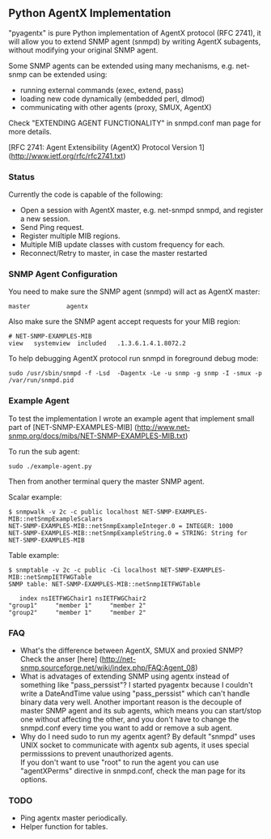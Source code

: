 ## Python AgentX Implementation

"pyagentx" is pure Python implementation of AgentX protocol (RFC 2741), it will allow you to extend SNMP agent (snmpd) by writing AgentX subagents, without modifying your original SNMP agent.

Some SNMP agents can be extended using many mechanisms, e.g. net-snmp can be extended using:

* running external commands (exec, extend, pass)
* loading new code dynamically (embedded perl, dlmod)
* communicating with other agents (proxy, SMUX, AgentX)

Check "EXTENDING AGENT FUNCTIONALITY" in snmpd.conf man page for more details.

[RFC 2741: Agent Extensibility (AgentX) Protocol Version 1]
(http://www.ietf.org/rfc/rfc2741.txt)

### Status

Currently the code is capable of the following:

* Open a session with AgentX master, e.g. net-snmpd snmpd, and register a new session.
* Send Ping request.
* Register multiple MIB regions.
* Multiple MIB update classes with custom frequency for each.
* Reconnect/Retry to master, in case the master restarted


### SNMP Agent Configuration

You need to make sure the SNMP agent (snmpd) will act as AgentX master:

    master          agentx

Also make sure the SNMP agent accept requests for your MIB region:

    # NET-SNMP-EXAMPLES-MIB
    view   systemview  included   .1.3.6.1.4.1.8072.2

To help debugging AgentX protocol run snmpd in foreground debug mode:

    sudo /usr/sbin/snmpd -f -Lsd  -Dagentx -Le -u snmp -g snmp -I -smux -p /var/run/snmpd.pid


### Example Agent

To test the implementation I wrote an example agent that implement small part of 
[NET-SNMP-EXAMPLES-MIB] (http://www.net-snmp.org/docs/mibs/NET-SNMP-EXAMPLES-MIB.txt)

To run the sub agent:

	sudo ./example-agent.py 

Then from another terminal query the master SNMP agent.

Scalar example:

    $ snmpwalk -v 2c -c public localhost NET-SNMP-EXAMPLES-MIB::netSnmpExampleScalars
    NET-SNMP-EXAMPLES-MIB::netSnmpExampleInteger.0 = INTEGER: 1000
    NET-SNMP-EXAMPLES-MIB::netSnmpExampleString.0 = STRING: String for NET-SNMP-EXAMPLES-MIB

Table example:

    $ snmptable -v 2c -c public -Ci localhost NET-SNMP-EXAMPLES-MIB::netSnmpIETFWGTable 
    SNMP table: NET-SNMP-EXAMPLES-MIB::netSnmpIETFWGTable
    
       index nsIETFWGChair1 nsIETFWGChair2
    "group1"     "member 1"     "member 2"
    "group2"     "member 1"     "member 2"


### FAQ

- What's the difference between AgentX, SMUX and proxied SNMP?
  Check the anser [here] 
  (http://net-snmp.sourceforge.net/wiki/index.php/FAQ:Agent_08)
- What is advatages of extending SNMP using agentx instead of something like "pass\_perssist"?
  I started pyagentx because I couldn't write a DateAndTime value using "pass\_perssist" which can't handle binary data very well.
  Another important reason is the decouple of master SNMP agent and its sub agents, which means you can start/stop one without affecting the other, and you don't have to change the snmpd.conf every time you want to add or remove a sub agent.
- Why do I need sudo to run my agentx agent?
  By default "snmpd" uses UNIX socket to communicate with agentx sub agents, it uses special permisssions to prevent unauthorized agents.  
  If you don't want to use "root" to run the agent you can use "agentXPerms" directive in snmpd.conf, check the man page for its options.
  


### TODO

* Ping agentx master periodically.
* Helper function for tables.

